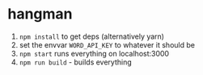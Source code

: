 # hangman

1. `npm install` to get deps (alternatively yarn)
2. set the envvar `WORD_API_KEY` to whatever it should be
3. `npm start` runs everything on localhost:3000
4. `npm run build` - builds everything
